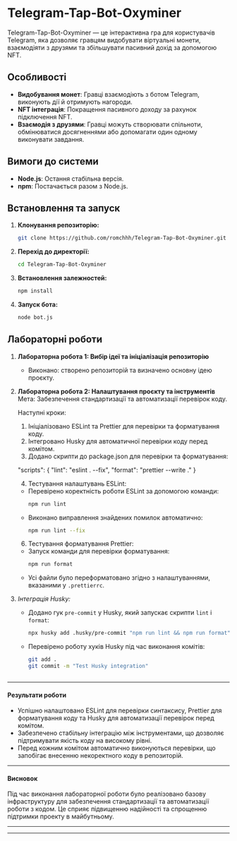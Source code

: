 # Telegram-Tap-Bot-Oxyminer

Telegram-Tap-Bot-Oxyminer — це інтерактивна гра для користувачів Telegram, яка дозволяє гравцям видобувати віртуальні монети, взаємодіяти з друзями та збільшувати пасивний дохід за допомогою NFT.

## Особливості

- **Видобування монет**: Гравці взаємодіють з ботом Telegram, виконують дії й отримують нагороди.
- **NFT інтеграція**: Покращення пасивного доходу за рахунок підключення NFT.
- **Взаємодія з друзями**: Гравці можуть створювати спільноти, обмінюватися досягненнями або допомагати один одному виконувати завдання.

## Вимоги до системи

- **Node.js**: Остання стабільна версія.
- **npm**: Постачається разом з Node.js.

## Встановлення та запуск

1. **Клонування репозиторію:**
   ```bash
   git clone https://github.com/romchhh/Telegram-Tap-Bot-Oxyminer.git
   ```
2. **Перехід до директорії:**
   ```bash
   cd Telegram-Tap-Bot-Oxyminer
   ```
3. **Встановлення залежностей:**
   ```bash
   npm install
   ```
4. **Запуск бота:**
   ```bash
   node bot.js
   ```

## Лабораторні роботи

1. **Лабораторна робота 1: Вибір ідеї та ініціалізація репозиторію**
   - Виконано: створено репозиторій та визначено основну ідею проєкту.

2. **Лабораторна робота 2: Налаштування проєкту та інструментів**
   Мета: Забезпечення стандартизації та автоматизації перевірок коду.

   Наступні кроки:
   1. Ініціалізовано ESLint та Prettier для перевірки та форматування коду.
   2. Інтегровано Husky для автоматичної перевірки коду перед комітом.
   3. Додано скрипти до package.json для перевірки та форматування:

    "scripts": {
    "lint": "eslint . --fix",
    "format": "prettier --write ."
    }

    4. Тестування налаштувань ESLint:
   - Перевірено коректність роботи ESLint за допомогою команди:
     ```bash
     npm run lint
     ```
   - Виконано виправлення знайдених помилок автоматично:
     ```bash
     npm run lint --fix
     ```

    6. Тестування форматування Prettier:
   - Запуск команди для перевірки форматування:
     ```bash
     npm run format
     ```
   - Усі файли було переформатовано згідно з налаштуваннями, вказаними у `.prettierrc`.

7. *Інтеграція Husky:*
   - Додано гук `pre-commit` у Husky, який запускає скрипти `lint` і `format`:
     ```bash
     npx husky add .husky/pre-commit "npm run lint && npm run format"
     ```
   - Перевірено роботу хуків Husky під час виконання комітів:
     ```bash
     git add .
     git commit -m "Test Husky integration"
     ```
     ```

---

#### Результати роботи

- Успішно налаштовано ESLint для перевірки синтаксису, Prettier для форматування коду та Husky для автоматизації перевірок перед комітом.
- Забезпечено стабільну інтеграцію між інструментами, що дозволяє підтримувати якість коду на високому рівні.
- Перед кожним комітом автоматично виконуються перевірки, що запобігає внесенню некоректного коду в репозиторій.

---

#### Висновок

Під час виконання лабораторної роботи було реалізовано базову інфраструктуру для забезпечення стандартизації та автоматизації роботи з кодом. Це сприяє підвищенню надійності та спрощенню підтримки проекту в майбутньому.

---

---









